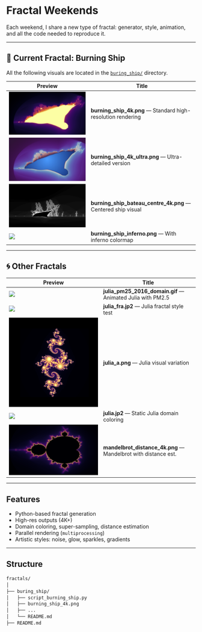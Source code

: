 # Fractal Weekends

Each weekend, I share a new type of fractal: generator, style, animation, and all the code needed to reproduce it.

---

## 🔷 Current Fractal: Burning Ship

All the following visuals are located in the [`buring_ship/`](./buring_ship) directory.

| Preview | Title |
|--------|-------|
| ![](./buring_ship/burning_ship_4k.png) | **burning_ship_4k.png** — Standard high-resolution rendering |
| ![](./buring_ship/burning_ship_4k_ultra.png) | **burning_ship_4k_ultra.png** — Ultra-detailed version |
| ![](./buring_ship/burning_ship_bateau_centre_4k.png) | **burning_ship_bateau_centre_4k.png** — Centered ship visual |
| ![](./buring_ship/burning_ship_inferno.png) | **burning_ship_inferno.png** — With inferno colormap |

---

## 🌀 Other Fractals

| Preview | Title |
|--------|-------|
| ![](./buring_ship/julia_pm25_2016_domain.gif) | **julia_pm25_2016_domain.gif** — Animated Julia with PM2.5 |
| ![](./buring_ship/julia_fra.jp2) | **julia_fra.jp2** — Julia fractal style test |
| ![](./buring_ship/julia_a.png) | **julia_a.png** — Julia visual variation |
| ![](./buring_ship/julia_fra) | **julia.jp2** — Static Julia domain coloring |
| ![](./buring_ship/mandelbrot_distance_4k.png) | **mandelbrot_distance_4k.png** — Mandelbrot with distance est. |

---

## Features

- Python-based fractal generation
- High-res outputs (4K+)
- Domain coloring, super-sampling, distance estimation
- Parallel rendering (`multiprocessing`)
- Artistic styles: noise, glow, sparkles, gradients

---

## Structure

```bash
fractals/
│
├── buring_ship/
│   ├── script_burning_ship.py
│   ├── burning_ship_4k.png
│   ├── ...
│   └── README.md
├── README.md

